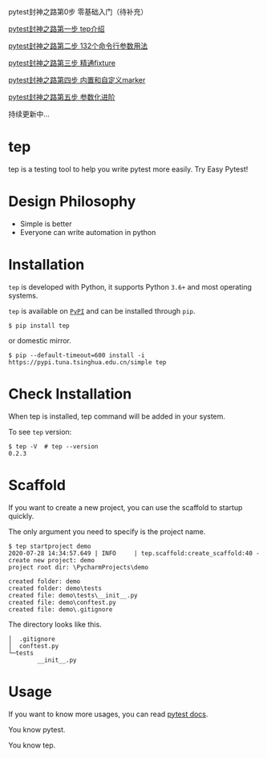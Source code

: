 pytest封神之路第0步 零基础入门（待补充）

[pytest封神之路第一步 tep介绍](https://www.cnblogs.com/df888/p/13531714.html)

[pytest封神之路第二步 132个命令行参数用法](https://www.cnblogs.com/df888/p/13649543.html)

[pytest封神之路第三步 精通fixture](https://www.cnblogs.com/df888/p/13691820.html)

[pytest封神之路第四步 内置和自定义marker](https://www.cnblogs.com/df888/p/13715187.html)

[pytest封神之路第五步 参数化进阶](https://www.cnblogs.com/df888/p/13721501.html)

持续更新中...

# tep

tep is a testing tool to help you write pytest more easily. Try Easy Pytest!

# Design Philosophy

- Simple is better
- Everyone can write automation in python

# Installation

`tep` is developed with Python, it supports Python `3.6+` and most operating systems.

`tep` is available on [`PyPI`](https://pypi.python.org/pypi) and can be installed through `pip`.

```
$ pip install tep
```

or domestic mirror.

```
$ pip --default-timeout=600 install -i https://pypi.tuna.tsinghua.edu.cn/simple tep
```

# Check Installation

When tep is installed, tep command will be added in your system.

To see `tep` version:

```
$ tep -V  # tep --version
0.2.3
```

# Scaffold

If you want to create a new project, you can use the scaffold to startup quickly.

The only argument you need to specify is the project name.

```
$ tep startproject demo
2020-07-28 14:34:57.649 | INFO     | tep.scaffold:create_scaffold:40 - create new project: demo
project root dir: \PycharmProjects\demo

created folder: demo
created folder: demo\tests
created file: demo\tests\__init__.py
created file: demo\conftest.py
created file: demo\.gitignore

```

The directory looks like this.

```
│  .gitignore
│  conftest.py
└─tests
        __init__.py
```

# Usage

If you want to know more usages, you can read [pytest docs](https://docs.pytest.org/).

You know pytest.

You know tep.
